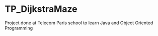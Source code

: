 # TP_DijkstraMaze
Project done at Telecom Paris school to learn Java and Object Oriented Programming
